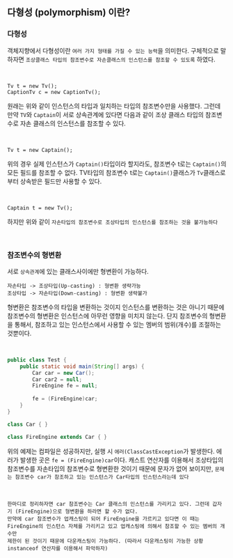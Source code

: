 ## 다형성 (polymorphism) 이란?

### 다형성

객체지향에서 다형성이란 `여러 가지 형태를 가질 수 있는 능력`을 의미한다. 구체적으로 말하자면 `조상클래스 타입의 참조변수로 자손클래스의
인스턴스를 참조할 수 있도록` 하였다. 

<br>

```
Tv t = new Tv();
CaptionTv c = new CaptionTv(); 
```

원래는 위와 같이 인스턴스의 타입과 일치하는 타입의 참조변수만을 사용했다. 그런데 만약 `TV`와 `Captain`이 서로 상속관계에 있다면 
다음과 같이 조상 클래스 타입의 참조변수로 자손 클래스의 인스턴스를 참조할 수 있다.

<br>

```
Tv t = new Captain();
```

위의 경우 실제 인스턴스가 `Captain()`타입이라 할지라도, 참조변수 t로는 `Captain()`의 모든 필드를 참조할 수 없다.
TV타입의 참조변수 t로는 `Captain()`클래스가 `Tv`클래스로부터 상속받은 필드만 사용할 수 있다. 

<br>

```
Captain t = new Tv();
```
하지만 위와 같이 `자손타입의 참조변수로 조상타입의 인스턴스를 참조하는 것을 불가능하다`

<br>

### 참조변수의 형변환

서로 `상속관계`에 있는 클래스사이에만 형변환이 가능하다. 

```
자손타입 -> 조상타입(Up-casting) : 형변환 생략가능
조상타입 -> 자손타입(Down-casting) : 형변환 생략불가
```

형변환은 참조변수의 타입을 변환하는 것이지 인스턴스를 변환하는 것은 아니기 때문에 참조변수의 형변환은 인스턴스에 아무런 영향을
미치지 않는다. 단지 참조변수의 형변환을 통해서, 참조하고 있는 인스턴스에서 사용할 수 있는 멤버의 범위(개수)를 조절하는 것뿐이다.

<br>

```java
public class Test {
    public static void main(String[] args) {
        Car car = new Car();
        Car car2 = null;
        FireEngine fe = null;
        
        fe = (FireEngine)car;
    }
}

class Car { }

class FireEngine extends Car { }
```

위의 예제는 컴파일은 성공하지만, 실행 시 `에러(ClassCastException`가 발생한다. 에러가 발생한 곳은 `fe = (FireEngine)car`이다.
캐스트 연산자를 이용해서 조상타입의 참조변수를 자손타입의 참조변수로 형변환한 것이기 때문에 문자가 없어 보이지만, `문제는 참조변수 car가 참조하고 있는 인스턴스가 Car타입의 인스턴스라는데 있다`

<br>

```
한마디로 정리하자면 car 참조변수는 Car 클래스의 인스턴스를 가리키고 있다. 그런데 갑자기 (FireEngine)으로 형변환을 하라면 할 수가 없다.
만약에 car 참조변수가 업캐스팅이 되어 FireEngine을 가르키고 있다면 이 때는 FireEngine의 인스턴스 자체를 가리키고 있고 업캐스팅에 의해서 참조할 수 있는 멤버의 개수만
제한이 된 것이기 때문에 다운캐스팅이 가능하다. (따라서 다운캐스팅이 가능한 상황 instanceof 연산자를 이용해서 파악하자)
```

